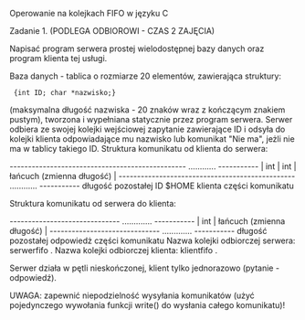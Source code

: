 Operowanie na kolejkach FIFO w języku C

Zadanie 1. (PODLEGA ODBIOROWI - CZAS 2 ZAJĘCIA)

Napisać program serwera prostej wielodostępnej bazy danych oraz program klienta tej usługi.

Baza danych - tablica o rozmiarze 20 elementów, zawierająca struktury:

     {int ID; char *nazwisko;}
  
(maksymalna długość nazwiska - 20 znaków wraz z kończącym znakiem pustym), tworzona i wypełniana statycznie przez program serwera. Serwer odbiera ze swojej kolejki wejściowej zapytanie zawierające ID i odsyła do kolejki klienta odpowiadające mu nazwisko lub komunikat "Nie ma", jeżli nie ma w tablicy takiego ID.
Struktura komunikatu od klienta do serwera:

   ------------------------------------------------ ............ -----------
   |       int        |       int       |    łańcuch (zmienna długość)     |
   ------------------------------------------------ ............ -----------
    długość pozostałej         ID                  $HOME klienta
    części komunikatu

  
Struktura komunikatu od serwera do klienta:
   
   ------------------------------ ............. -----------
   |       int        |     łańcuch (zmienna długość)     |
   ------------------------------ ............. -----------
    długość pozostałej              odpowiedż
    części komunikatu
Nazwa kolejki odbiorczej serwera: serwerfifo .
Nazwa kolejki odbiorczej klienta: klientfifo .

Serwer działa w pętli nieskończonej, klient tylko jednorazowo (pytanie - odpowiedź).

UWAGA: zapewnić niepodzielność wysyłania komunikatów (użyć pojedynczego wywołania funkcji write() do wysłania całego komunikatu)!